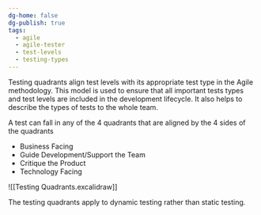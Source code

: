 ```yaml
---
dg-home: false
dg-publish: true
tags:
  - agile
  - agile-tester
  - test-levels
  - testing-types
---
```

Testing quadrants align test levels with its appropriate test type in the Agile methodology.
This model is used to ensure that all important tests types and test levels are included in the development lifecycle.
It also helps to describe the types of tests to the whole team.

A test can fall in any of the 4 quadrants that are aligned by the 4 sides of the quadrants
- Business Facing
- Guide Development/Support the Team
- Critique the Product
- Technology Facing

![[Testing Quadrants.excalidraw]]

The testing quadrants apply to dynamic testing rather than static testing.